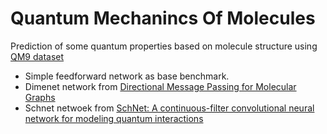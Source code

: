 # Quantum Mechanincs Of Molecules
Prediction of some quantum properties based on molecule structure using [QM9 dataset](http://quantum-machine.org/datasets/)
* Simple feedforward network as base benchmark. 
* Dimenet network from [Directional Message Passing for Molecular Graphs](https://arxiv.org/abs/2003.03123)
* Schnet netwoek from [SchNet: A continuous-filter convolutional neural
network for modeling quantum interactions](https://proceedings.neurips.cc/paper/2017/file/303ed4c69846ab36c2904d3ba8573050-Paper.pdf)
